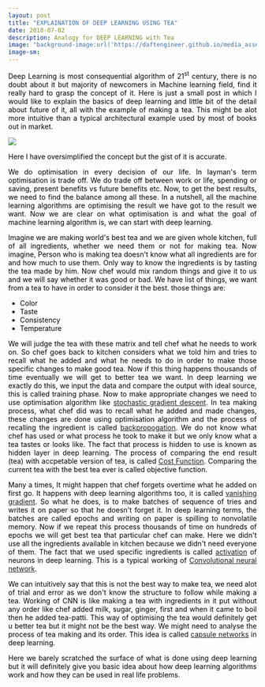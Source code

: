 ```yaml
---
layout: post
title: "EXPLAINATION OF DEEP LEARNING USING TEA"
date: 2018-07-02
description: Analogy for DEEP LEARNING with Tea 
image: "background-image:url('https://daftengineer.github.io/media_assets/deepchai.jpg');filter: grayscale(100%);"
image-sm: 
---
```


<div style="color:black;">
  
  <p></p>
  <p style="text-align:justify;">
    Deep Learning is most consequential algorithm of 21<sup>st</sup> century, there is no doubt about it but majority of newcomers in Machine learning field, find it really hard to grasp the concept of it. Here is just a small post in which I would like to explain the basics of deep learning and little bit of the detail about future of it, all with the example of making a tea. This might be alot more intuitive than a typical architectural example used by most of books out in market.
  </p>
  <img src="https://daftengineer.github.io/media_assets/process.jpg" style="" />
  <p style="text-align:justify;">
    Here I have oversimplified the concept but the gist of it is accurate.
  </p>
  <p style="text-align:justify;">
    We do optimisation in every decision of our life. In layman's term optimisation is trade off. We do trade off between work or life, spending or saving, present benefits vs future benefits etc. Now, to get the best results, we need to find the balance among all these. In a nutshell, all the machine learning algorithms are optimising the result we have got to the result we want. Now we are clear on what optimisation is and what the goal of machine learning algorithm is, we can start with deep learning.
  </p>
  <p style="text-align:justify;">
    Imagine we are making world's best tea and we are given whole kitchen, full of all ingredients, whether we need them or not for making tea. Now imagine, Person who is making tea doesn't know what all ingredients are for and how much to use them. Only way to know the ingredients is by tasting the tea made by him. Now chef would mix random things and give it to us and we will say whether it was good or bad. We have list of things, we want from a tea to have in order to consider it the best. those things are:
  </p>
  <ul>
    <li>Color</li>
    <li>Taste</li>
    <li>Consistency</li>
    <li>Temperature</li>
  </ul>
 <p style="text-align:justify;">
   We will judge the tea with these matrix and tell chef what he needs to work on. So chef goes back to kitchen considers what we told him and tries to recall what he added and what he needs to do in order to make those specific changes to make good tea. Now if this thing happens thousands of time eventually we will get to better tea we want. In deep learning we exactly do this, we input the data and compare the output with ideal source, this is called training phase. Now to make appropriate changes we need to use optimisation algorithm like <a href="https://en.wikipedia.org/wiki/Stochastic_gradient_descent">stochastic gradient descent</a>. In tea making process, what chef did was to recall what he added and made changes, these changes are done using optimisation algorithm and the process of recalling the ingredient is called <a href="https://en.wikipedia.org/wiki/Backpropagation">backpropogation</a>. We do not know what chef has used or what process he took to make it but we only know what a tea tastes or looks like. The fact that process is hidden to use is known as hidden layer in deep learning. The process of comparing the end result (tea) with accpetable version of tea, is called <a href="https://en.wikipedia.org/wiki/Loss_function">Cost Function</a>. Comparing the current tea with the best tea ever is called objective function.
  </p>
  <p style="text-align:justify;">
    Many a times, It might happen that chef forgets overtime what he added on first go. It happens with deep learning algorithms too, it is called <a href="https://en.wikipedia.org/wiki/Vanishing_gradient_problem">vanishing gradient</a>. So what he does, is to make batches of sequence of tries and writes it on paper so that he doesn't forget it. In deep learning terms, the batches are called epochs and writing on paper is spilling to nonvolatile memory. Now if we repeat this process thousands of time on hundreds of epochs we will get best tea that particular chef can make. Here we didn't use all the ingredients available in kitchen because we didn't need everyone of them. The fact that we used specific ingredients is called <a href="https://en.wikipedia.org/wiki/Activation_function">activation</a> of neurons in deep learning. This is a typical working of <a href="https://en.wikipedia.org/wiki/Convolutional_neural_network">Convolutional neural network</a>.
  </p>
  <p style="text-align:justify;">
    We can intuitively say that this is not the best way to make tea, we need alot of trial and error as we don't know the structure to follow while making a tea. Working of CNN is like making a tea with ingredients in it put without any order like chef added milk, sugar, ginger, first and when it came to boil then he added tea-patti. This way of optimising the tea would definitely get u better tea but it might not be the best way. We might need to analyse the process of tea making and its order. This idea is called <a href="https://en.wikipedia.org/wiki/Capsule_neural_network">capsule networks</a> in deep learning. 
  </p>
  <p style="text-align:justify;">
    Here we barely scratched the surface of what is done using deep learning but it will definitely give you basic idea about how deep learning algorithms work and how they can be used in real life problems.
  </p>
  
</div>
